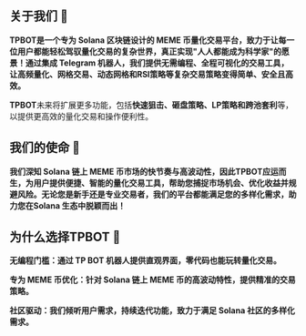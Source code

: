 ## 关于我们 🚀
**TPBOT是一个专为 Solana 区块链设计的 MEME 币量化交易平台，致力于让每一位用户都能轻松驾驭量化交易的复杂世界，真正实现"人人都能成为科学家"的愿景！通过集成 Telegram 机器人，我们提供无需编程、全程可视化的交易工具，让高频量化、网格交易、动态网格和RSI策略等复杂交易策略变得简单、安全且高效。**

**TPBOT**未来将扩展更多功能，包括**快速狙击、砸盘策略、LP策略和跨池套利**等，以提供更高效的量化交易和操作便利性。

## 我们的使命 🌟
**我们深知 Solana 链上 MEME 币市场的快节奏与高波动性，因此TPBOT应运而生，为用户提供便捷、智能的量化交易工具，帮助您捕捉市场机会、优化收益并规避风险。无论您是新手还是专业交易者，我们的平台都能满足您的多样化需求，助力您在Solana 生态中脱颖而出！**

## 为什么选择TPBOT 🧐

**无编程门槛：通过 TP BOT 机器人提供直观界面，零代码也能玩转量化交易。**

**专为 MEME 币优化：针对 Solana 链上 MEME
币的高波动特性，提供精准的交易策略。**

**社区驱动：我们倾听用户需求，持续迭代功能，致力于满足 Solana 社区的多样化需求。**